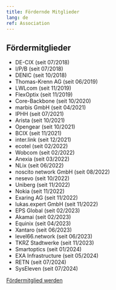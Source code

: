 ```yaml
---
title: Fördernde Mitglieder
lang: de
ref: Association
---
```


## Fördermitglieder

- DE-CIX (seit 07/2018)
- I/P/B (seit 07/2018)
- DENIC (seit 10/2018)
- Thomas-Krenn AG (seit 06/2019)
- LWLcom (seit 11/2019)
- FlexOptix (seit 11/2019)
- Core-Backbone (seit 10/2020)
- marbis GmbH (seit 04/2021)
- IPHH (seit 07/2021)
- Arista (seit 10/2021)
- Opengear (seit 10/2021)
- BCIX (seit 11/2021)
- inter.link (seit 12/2021)
- ecotel (seit 02/2022)
- Wobcom (seit 02/2022)
- Anexia (seit 03/2022)
- NLix (seit 06/2022)
- noscito network GmbH (seit 08/2022)
- nesevo (seit 10/2022) 
- Uniberg (seit 11/2022)
- Nokia (seit 11/2022)
- Exaring AG (seit 11/2022)
- lukas.expert GmbH (seit 11/2022)
- EPS Global (seit 02/2023) 
- Akamai (seit 02/2023) 
- Equinix (seit 04/2023) 
- Xantaro (seit 06/2023) 
- level66.network (seit 06/2023) 
- TKRZ Stadtwerke (seit 11/2023)
- Smartoptics (seit 01/2024)
- EXA Infrastructure (seit 05/2024)
- RETN (seit 07/2024)
- SysEleven (seit 07/2024)


<a href="become_sustaining_member.html" class="btn btn-custom-default">Fördermitglied werden <i class="ion-arrow-right-c"></i></a>

